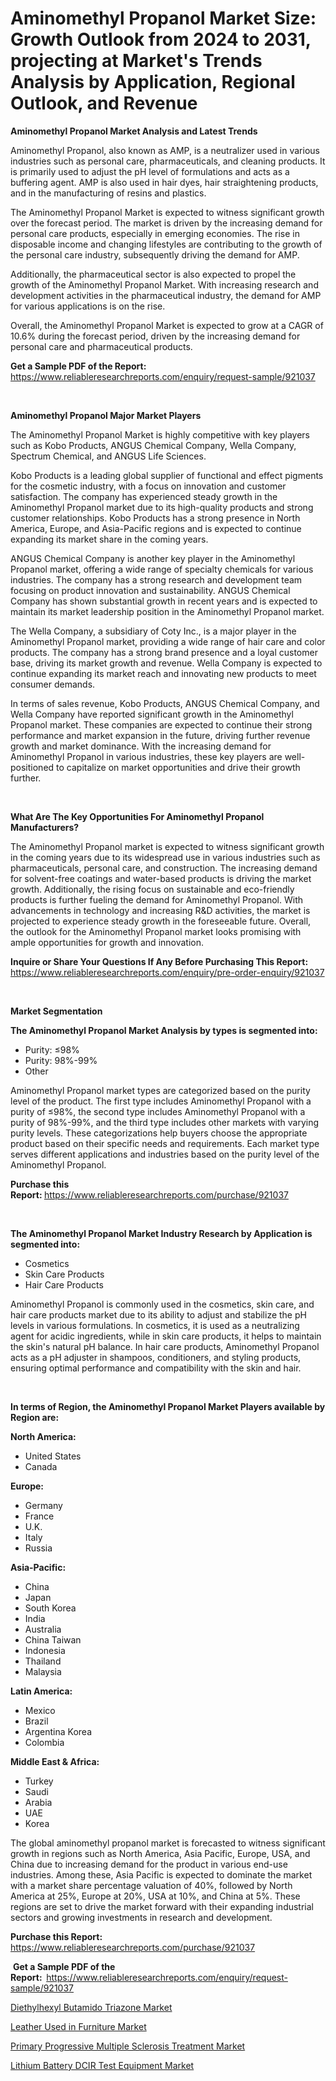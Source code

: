 <p><h1>Aminomethyl Propanol Market Size: Growth Outlook from 2024 to 2031, projecting at Market's Trends Analysis by Application, Regional Outlook, and Revenue</h1></p><p><strong>Aminomethyl Propanol Market Analysis and Latest Trends</strong></p>
<p><p>Aminomethyl Propanol, also known as AMP, is a neutralizer used in various industries such as personal care, pharmaceuticals, and cleaning products. It is primarily used to adjust the pH level of formulations and acts as a buffering agent. AMP is also used in hair dyes, hair straightening products, and in the manufacturing of resins and plastics.</p><p>The Aminomethyl Propanol Market is expected to witness significant growth over the forecast period. The market is driven by the increasing demand for personal care products, especially in emerging economies. The rise in disposable income and changing lifestyles are contributing to the growth of the personal care industry, subsequently driving the demand for AMP.</p><p>Additionally, the pharmaceutical sector is also expected to propel the growth of the Aminomethyl Propanol Market. With increasing research and development activities in the pharmaceutical industry, the demand for AMP for various applications is on the rise.</p><p>Overall, the Aminomethyl Propanol Market is expected to grow at a CAGR of 10.6% during the forecast period, driven by the increasing demand for personal care and pharmaceutical products.</p></p>
<p><strong>Get a Sample PDF of the Report:&nbsp;</strong> <a href="https://www.reliableresearchreports.com/enquiry/request-sample/921037">https://www.reliableresearchreports.com/enquiry/request-sample/921037</a></p>
<p>&nbsp;</p>
<p><strong>Aminomethyl Propanol Major Market Players</strong></p>
<p><p>The Aminomethyl Propanol Market is highly competitive with key players such as Kobo Products, ANGUS Chemical Company, Wella Company, Spectrum Chemical, and ANGUS Life Sciences. </p><p>Kobo Products is a leading global supplier of functional and effect pigments for the cosmetic industry, with a focus on innovation and customer satisfaction. The company has experienced steady growth in the Aminomethyl Propanol market due to its high-quality products and strong customer relationships. Kobo Products has a strong presence in North America, Europe, and Asia-Pacific regions and is expected to continue expanding its market share in the coming years.</p><p>ANGUS Chemical Company is another key player in the Aminomethyl Propanol market, offering a wide range of specialty chemicals for various industries. The company has a strong research and development team focusing on product innovation and sustainability. ANGUS Chemical Company has shown substantial growth in recent years and is expected to maintain its market leadership position in the Aminomethyl Propanol market.</p><p>The Wella Company, a subsidiary of Coty Inc., is a major player in the Aminomethyl Propanol market, providing a wide range of hair care and color products. The company has a strong brand presence and a loyal customer base, driving its market growth and revenue. Wella Company is expected to continue expanding its market reach and innovating new products to meet consumer demands.</p><p>In terms of sales revenue, Kobo Products, ANGUS Chemical Company, and Wella Company have reported significant growth in the Aminomethyl Propanol market. These companies are expected to continue their strong performance and market expansion in the future, driving further revenue growth and market dominance. With the increasing demand for Aminomethyl Propanol in various industries, these key players are well-positioned to capitalize on market opportunities and drive their growth further.</p></p>
<p>&nbsp;</p>
<p><strong>What Are The Key Opportunities For Aminomethyl Propanol Manufacturers?</strong></p>
<p><p>The Aminomethyl Propanol market is expected to witness significant growth in the coming years due to its widespread use in various industries such as pharmaceuticals, personal care, and construction. The increasing demand for solvent-free coatings and water-based products is driving the market growth. Additionally, the rising focus on sustainable and eco-friendly products is further fueling the demand for Aminomethyl Propanol. With advancements in technology and increasing R&D activities, the market is projected to experience steady growth in the foreseeable future. Overall, the outlook for the Aminomethyl Propanol market looks promising with ample opportunities for growth and innovation.</p></p>
<p><strong>Inquire or Share Your Questions If Any Before Purchasing This Report:</strong> <a href="https://www.reliableresearchreports.com/enquiry/pre-order-enquiry/921037">https://www.reliableresearchreports.com/enquiry/pre-order-enquiry/921037</a></p>
<p>&nbsp;</p>
<p><strong>Market Segmentation</strong></p>
<p><strong>The Aminomethyl Propanol Market Analysis by types is segmented into:</strong></p>
<p><ul><li>Purity: ≤98%</li><li>Purity: 98%-99%</li><li>Other</li></ul></p>
<p><p>Aminomethyl Propanol market types are categorized based on the purity level of the product. The first type includes Aminomethyl Propanol with a purity of ≤98%, the second type includes Aminomethyl Propanol with a purity of 98%-99%, and the third type includes other markets with varying purity levels. These categorizations help buyers choose the appropriate product based on their specific needs and requirements. Each market type serves different applications and industries based on the purity level of the Aminomethyl Propanol.</p></p>
<p><strong>Purchase this Report:&nbsp;</strong><a href="https://www.reliableresearchreports.com/purchase/921037">https://www.reliableresearchreports.com/purchase/921037</a></p>
<p>&nbsp;</p>
<p><strong>The Aminomethyl Propanol Market Industry Research by Application is segmented into:</strong></p>
<p><ul><li>Cosmetics</li><li>Skin Care Products</li><li>Hair Care Products</li></ul></p>
<p><p>Aminomethyl Propanol is commonly used in the cosmetics, skin care, and hair care products market due to its ability to adjust and stabilize the pH levels in various formulations. In cosmetics, it is used as a neutralizing agent for acidic ingredients, while in skin care products, it helps to maintain the skin's natural pH balance. In hair care products, Aminomethyl Propanol acts as a pH adjuster in shampoos, conditioners, and styling products, ensuring optimal performance and compatibility with the skin and hair.</p></p>
<p>&nbsp;</p>
<p><strong>In terms of Region, the Aminomethyl Propanol Market Players available by Region are:</strong></p>
<p>
    <p> <strong> North America: </strong>
        <ul>
            <li>United States</li>
            <li>Canada</li>
        </ul>
        </p> 
    <p> <strong> Europe: </strong>
        <ul>
            <li>Germany</li>
            <li>France</li>
            <li>U.K.</li>
            <li>Italy</li>
            <li>Russia</li>
        </ul>
        </p> 
    <p> <strong> Asia-Pacific: </strong>
        <ul>
            <li>China</li>
            <li>Japan</li>
            <li>South Korea</li>
            <li>India</li>
            <li>Australia</li>
            <li>China Taiwan</li>
            <li>Indonesia</li>
            <li>Thailand</li>
            <li>Malaysia</li>
        </ul>
        </p> 
    <p> <strong> Latin America: </strong>
        <ul>
            <li>Mexico</li>
            <li>Brazil</li>
            <li>Argentina Korea</li>
            <li>Colombia</li>
        </ul>
        </p> 
    <p> <strong> Middle East & Africa: </strong>
        <ul>
            <li>Turkey</li>
            <li>Saudi</li>
            <li>Arabia</li>
            <li>UAE</li>
            <li>Korea</li>
        </ul>
    </p>
    </p>
<p><p>The global aminomethyl propanol market is forecasted to witness significant growth in regions such as North America, Asia Pacific, Europe, USA, and China due to increasing demand for the product in various end-use industries. Among these, Asia Pacific is expected to dominate the market with a market share percentage valuation of 40%, followed by North America at 25%, Europe at 20%, USA at 10%, and China at 5%. These regions are set to drive the market forward with their expanding industrial sectors and growing investments in research and development.</p></p>
<p><strong>Purchase this Report: </strong><a href="https://www.reliableresearchreports.com/purchase/921037">https://www.reliableresearchreports.com/purchase/921037</a></p>
<p>&nbsp;<strong>Get a Sample PDF of the Report:&nbsp;&nbsp;</strong><a href="https://www.reliableresearchreports.com/enquiry/request-sample/921037">https://www.reliableresearchreports.com/enquiry/request-sample/921037</a></p>
<p><strong></strong></p>
<p><p><a href="https://github.com/brentleyjimmiealvaradoz4l1rea/Market-Research-Report-List-1/blob/main/diethylhexyl-butamido-triazone-market.md">Diethylhexyl Butamido Triazone Market</a></p><p><a href="https://github.com/eeaveuhhh/Market-Research-Report-List-1/blob/main/leather-used-in-furniture-market.md">Leather Used in Furniture Market</a></p><p><a href="https://adventurous-uranium-ef9.notion.site/Primary-Progressive-Multiple-Sclerosis-Treatment-Market-Size-Share-Trends-Analysis-Report-By-Appl-13f5a9df91314119934df9d8ffeffb70">Primary Progressive Multiple Sclerosis Treatment Market</a></p><p><a href="https://view.publitas.com/reportprime-1/lithium-battery-dcir-test-equipment-market-centers-on-aspects-such-as-market-growth-market-share-market-opportunity-and-projected-forecasts-spanning-from-2023-to-2030/">Lithium Battery DCIR Test Equipment Market</a></p></p>